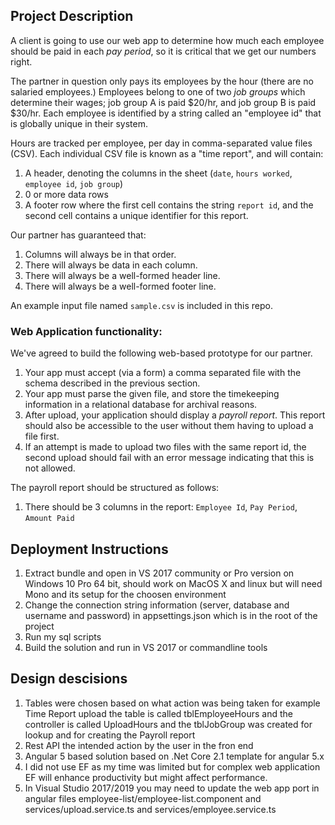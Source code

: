 ## Project Description

A client is going to use our web
app to determine how much each employee should be paid in each _pay period_, so
it is critical that we get our numbers right.

The partner in question only pays its employees by the hour (there are no
salaried employees.) Employees belong to one of two _job groups_ which
determine their wages; job group A is paid $20/hr, and job group B is paid
$30/hr. Each employee is identified by a string called an "employee id" that is
globally unique in their system.

Hours are tracked per employee, per day in comma-separated value files (CSV).
Each individual CSV file is known as a "time report", and will contain:

1. A header, denoting the columns in the sheet (`date`, `hours worked`,
   `employee id`, `job group`)
2. 0 or more data rows
3. A footer row where the first cell contains the string `report id`, and the
   second cell contains a unique identifier for this report.

Our partner has guaranteed that:

1. Columns will always be in that order.
2. There will always be data in each column.
3. There will always be a well-formed header line.
4. There will always be a well-formed footer line.

An example input file named `sample.csv` is included in this repo.

### Web Application functionality:

We've agreed to build the following web-based prototype for our partner.

1. Your app must accept (via a form) a comma separated file with the schema
   described in the previous section.
2. Your app must parse the given file, and store the timekeeping information in
   a relational database for archival reasons.
3. After upload, your application should display a _payroll report_. This
   report should also be accessible to the user without them having to upload a
   file first.
4. If an attempt is made to upload two files with the same report id, the
   second upload should fail with an error message indicating that this is not
   allowed.

The payroll report should be structured as follows:

1. There should be 3 columns in the report: `Employee Id`, `Pay Period`, `Amount Paid`

## Deployment Instructions

1. Extract bundle and open in VS 2017 community or Pro version on Windows 10 Pro 64 bit, should work on MacOS X and linux but will need Mono and its setup for the choosen environment
2. Change the connection string information (server, database and username and password) in appsettings.json which is in the root of the project
3. Run my sql scripts
4. Build the solution and run in VS 2017 or commandline tools

## Design descisions

1. Tables were chosen based on what action was being taken for example Time Report upload the table is called tblEmployeeHours and the controller is called UploadHours
   and the tblJobGroup was created for lookup and for creating the Payroll report
2. Rest API the intended action by the user in the fron end
3. Angular 5 based solution based on .Net Core 2.1 template for angular 5.x
4. I did not use EF as my time was limited but for complex web application EF will enhance productivity but might affect performance.
5. In Visual Studio 2017/2019 you may need to update the web app port in angular files employee-list/employee-list.component
   and services/upload.service.ts and services/employee.service.ts
